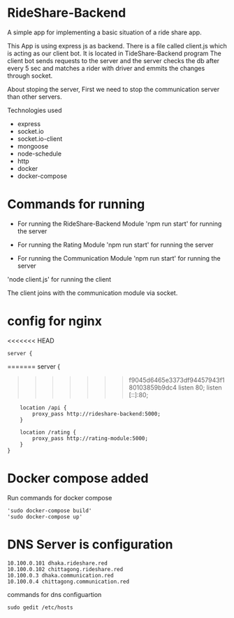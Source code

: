 # RideShare-Backend

A simple app for implementing a basic situation of a ride share app.

This App is using express js  as backend. 
There is a file called client.js which is acting as our client bot. It is located in TideShare-Backend program 
The client bot sends requests to the server and the server checks the db after every 5 sec and matches 
a rider with driver and emmits the changes through socket.

About stoping the server, First we need to stop the communication server than other servers.

Technologies used

* express
* socket.io
* socket.io-client
* mongoose
* node-schedule
* http
* docker
* docker-compose

# Commands for running

* For running the RideShare-Backend Module
  'npm run start' for running the server 

* For running the Rating Module
  'npm run start' for running the server

* For running the Communication Module
  'npm run start' for running the server

'node client.js' for running the client

The client joins with the communication module via socket.

# config for nginx 

<<<<<<< HEAD

	server {
=======
  	server {
>>>>>>> f9045d6465e3373df94457943f180103859b9dc4
		listen 80;
		listen [::]:80;
		
		location /api {
			proxy_pass http://rideshare-backend:5000;
		}
		
		location /rating {
			proxy_pass http://rating-module:5000;
		}
	}

# Docker compose added

Run commands for docker compose

	'sudo docker-compose build'
	'sudo docker-compose up'
	
	
# DNS Server is configuration

	10.100.0.101 dhaka.rideshare.red
	10.100.0.102 chittagong.rideshare.red
	10.100.0.3 dhaka.communication.red
	10.100.0.4 chittagong.communication.red

commands for dns configuartion

	sudo gedit /etc/hosts

